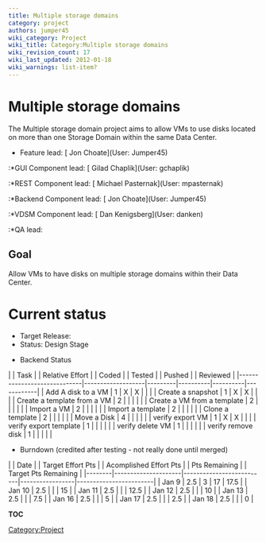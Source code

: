 ```yaml
---
title: Multiple storage domains
category: project
authors: jumper45
wiki_category: Project
wiki_title: Category:Multiple storage domains
wiki_revision_count: 17
wiki_last_updated: 2012-01-18
wiki_warnings: list-item?
---
```


# Multiple storage domains

The Multiple storage domain project aims to allow VMs to use disks located on more than one Storage Domain within the same Data Center.

*   Feature lead: [ Jon Choate](User: Jumper45)

:\*GUI Component lead: [ Gilad Chaplik](User: gchaplik)

:\*REST Component lead: [ Michael Pasternak](User: mpasternak)

:\*Backend Component lead: [ Jon Choate](User: Jumper45)

:\*VDSM Component lead: [ Dan Kenigsberg](User: danken)

:\*QA lead:

## Goal

Allow VMs to have disks on multiple storage domains within their Data Center.

# Current status

*   Target Release:
*   Status: Design Stage

<!-- -->

*   Backend Status

| | Task                      | | Relative Effort | | Coded | | Tested | | Pushed | | Reviewed |
|-----------------------------|-------------------|---------|----------|----------|------------|
| Add A disk to a VM          | 1                 | X       | X        |          |            |
| Create a snapshot           | 1                 | X       | X        |          |            |
| Create a template from a VM | 2                 |         |          |          |            |
| Create a VM from a template | 2                 |         |          |          |            |
| Import a VM                 | 2                 |         |          |          |            |
| Import a template           | 2                 |         |          |          |            |
| Clone a template            | 2                 |         |          |          |            |
| Move a Disk                 | 4                 |         |          |          |            |
| verify export VM            | 1                 | X       | X        |          |            |
| verify export template      | 1                 |         |          |          |            |
| verify delete VM            | 1                 |         |          |          |            |
| verify remove disk          | 1                 |         |          |          |            |

*   Burndown (credited after testing - not really done until merged)

| | Date | | Target Effort Pts | | Acomplished Effort Pts | | Pts Remaining | | Target Pts Remaining |
|--------|---------------------|--------------------------|-----------------|------------------------|
| Jan 9  | 2.5                 | 3                        | 17              | 17.5                   |
| Jan 10 | 2.5                 |                          |                 | 15                     |
| Jan 11 | 2.5                 |                          |                 | 12.5                   |
| Jan 12 | 2.5                 |                          |                 | 10                     |
| Jan 13 | 2.5                 |                          |                 | 7.5                    |
| Jan 16 | 2.5                 |                          |                 | 5                      |
| Jan 17 | 2.5                 |                          |                 | 2.5                    |
| Jan 18 | 2.5                 |                          |                 | 0                      |

__TOC__

<Category:Project>
